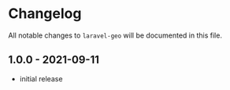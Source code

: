 # Changelog

All notable changes to `laravel-geo` will be documented in this file.

## 1.0.0 - 2021-09-11

- initial release
